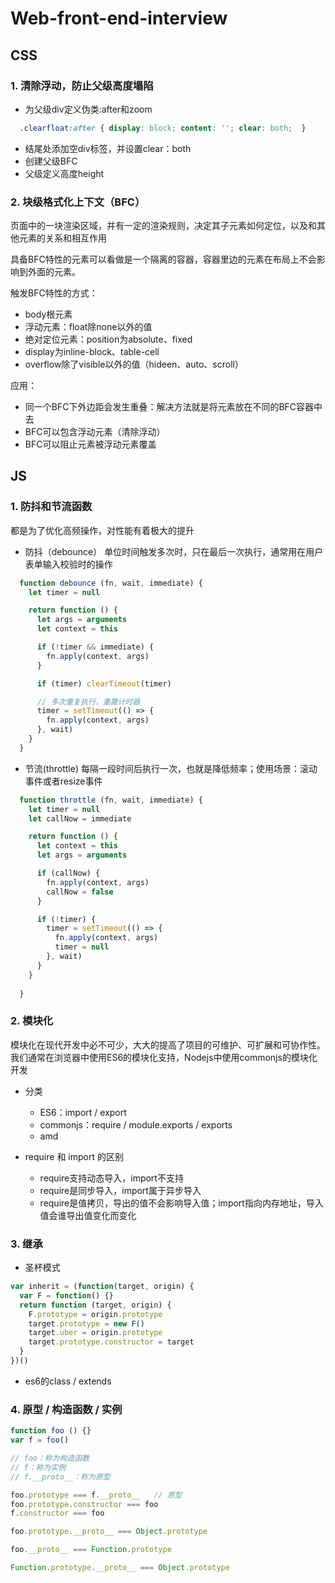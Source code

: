 # Web-front-end-interview
## CSS
### 1. 清除浮动，防止父级高度塌陷
* 为父级div定义伪类:after和zoom
```css
  .clearfloat:after { display: block; content: ''; clear: both;  }
```
* 结尾处添加空div标签，并设置clear：both
* 创建父级BFC
* 父级定义高度height

### 2. 块级格式化上下文（BFC）
页面中的一块渲染区域，并有一定的渲染规则，决定其子元素如何定位，以及和其他元素的关系和相互作用

具备BFC特性的元素可以看做是一个隔离的容器，容器里边的元素在布局上不会影响到外面的元素。

触发BFC特性的方式：
* body根元素
* 浮动元素：float除none以外的值
* 绝对定位元素：position为absolute、fixed
* display为inline-block、table-cell
* overflow除了visible以外的值（hideen、auto、scroll）

应用：
* 同一个BFC下外边距会发生重叠：解决方法就是将元素放在不同的BFC容器中去
* BFC可以包含浮动元素（清除浮动）
* BFC可以阻止元素被浮动元素覆盖

## JS
### 1. 防抖和节流函数
都是为了优化高频操作，对性能有着极大的提升

* 防抖（debounce）
单位时间触发多次时，只在最后一次执行，通常用在用户表单输入校验时的操作
```js
  function debounce (fn, wait, immediate) {
    let timer = null

    return function () {
      let args = arguments
      let context = this

      if (!timer && immediate) {
        fn.apply(context, args)
      }

      if (timer) clearTimeout(timer)

      // 多次重复执行，重置计时器
      timer = setTimeout(() => {
        fn.apply(context, args)
      }, wait)
    }
  }
```

* 节流(throttle)
每隔一段时间后执行一次，也就是降低频率；使用场景：滚动事件或者resize事件
```js
  function throttle (fn, wait, immediate) {
    let timer = null
    let callNow = immediate

    return function () {
      let context = this
      let args = arguments

      if (callNow) {
        fn.apply(context, args)
        callNow = false
      }

      if (!timer) {
        timer = setTimeout(() => {
          fn.apply(context, args)
          timer = null
        }, wait)
      }
    }
        
  }
```

### 2. 模块化
模块化在现代开发中必不可少，大大的提高了项目的可维护、可扩展和可协作性。我们通常在浏览器中使用ES6的模块化支持，Nodejs中使用commonjs的模块化开发
* 分类
  * ES6：import / export
  * commonjs：require / module.exports / exports
  * amd

* require 和 import 的区别
  * require支持动态导入，import不支持
  * require是同步导入，import属于异步导入
  * require是值拷贝，导出的值不会影响导入值；import指向内存地址，导入值会谁导出值变化而变化

### 3. 继承
* 圣杯模式
```js
var inherit = (function(target, origin) {
  var F = function() {}
  return function (target, origin) {
    F.prototype = origin.prototype
    target.prototype = new F()
    target.uber = origin.prototype
    target.prototype.constructor = target
  }
})()
```
* es6的class / extends

### 4. 原型 / 构造函数 / 实例
```js
function foo () {}
var f = foo()

// foo：称为构造函数
// f：称为实例
// f.__proto__：称为原型

foo.prototype === f.__proto__   // 原型
foo.prototype.constructor === foo
f.constructor === foo

foo.prototype.__proto__ === Object.prototype

foo.__proto__ === Function.prototype

Function.prototype.__proto__ === Object.prototype
```
